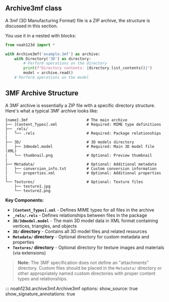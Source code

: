 ## Archive3mf class

A 3mf (3D Manufacturing Format) file is a ZIP archive, the structure is discussed in this section.


You use it in  a nested with blocks:

```python
from noah123d import *

with Archive3mf('example.3mf') as archive:
    with Directory('3D') as directory:
        # Perform operations on the directory
        print(f"Directory contents: {directory.list_contents()}")
        model = archive.read()  
    # Perform operations on the model
```

## 3MF Archive Structure

A 3MF archive is essentially a ZIP file with a specific directory structure. Here's what a typical 3MF archive looks like:

```
{name}.3mf                          # The main archive 
├── [Content_Types].xml             # Required: MIME type definitions
├── _rels/
│   └── .rels                       # Required: Package relationships
|
├── 3D/                             # 3D models directory
│   ├── 3dmodel.model               # Required: Main 3D model file (XML)
│   └── thumbnail.png               # Optional: Preview thumbnail
|
├── Metadata/                       # Optional: Additional metadata
│   ├── conversion_info.txt         # Custom conversion information
│   └── properties.xml              # Optional: Additional properties
|
└── Textures/                       # Optional: Texture files
    ├── texture1.jpg
    └── texture2.png
```

**Key Components:**

- **`[Content_Types].xml`** - Defines MIME types for all files in the archive
- **`_rels/.rels`** - Defines relationships between files in the package
- **`3D/3dmodel.model`** - The main 3D model data in XML format containing vertices, triangles, and objects
- **`3D/` directory** - Contains all 3D model files and related resources
- **`Metadata/` directory** - Optional directory for custom metadata and properties
- **`Textures/` directory** - Optional directory for texture images and materials (via extensions)

> **Note:** The 3MF specification does not define an "attachments" directory. Custom files should be placed in the `Metadata/` directory or other appropriately named custom directories with proper content types and relationships.


::: noah123d.archive3mf.Archive3mf
    options:
      show_source: true
      show_signature_annotations: true

